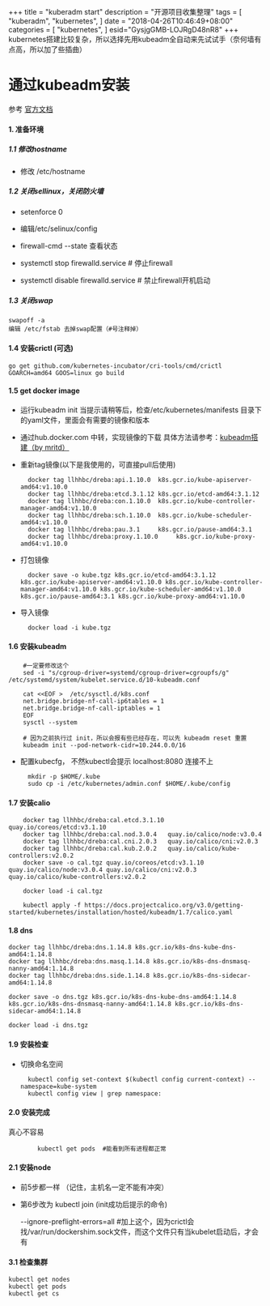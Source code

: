 +++
title = "kuberadm start"
description = "开源项目收集整理"
tags = [
    "kuberadm",
    "kubernetes",
]
date = "2018-04-26T10:46:49+08:00"
categories = [
    "kubernetes",
]
esid="GysjgGMB-LOJRgD48nR8"
+++
kubernetes搭建比较复杂，所以选择先用kubeadm全自动来先试试手（奈何墙有点高，所以加了些插曲）



# 通过kubeadm安装
参考 [官方文档](https://kubernetes.io/docs/setup/independent/install-kubeadm/)

#### 1. 准备环境
##### 1.1 修改hostname
* 修改  /etc/hostname

##### 1.2 关闭sellinux，关闭防火墙
* setenforce 0
* 编辑/etc/selinux/config

* firewall-cmd --state  查看状态 
* systemctl stop firewalld.service # 停止firewall 
* systemctl disable firewalld.service # 禁止firewall开机启动 

##### 1.3 关闭swap

    swapoff -a
    编辑 /etc/fstab 去掉swap配置（#号注释掉）

#### 1.4 安装crictl (可选)

    go get github.com/kubernetes-incubator/cri-tools/cmd/crictl
    GOARCH=amd64 GOOS=linux go build

#### 1.5 get docker image

* 运行kubeadm init 当提示请稍等后，检查/etc/kubernetes/manifests 目录下的yaml文件，里面会有需要的镜像和版本
* 通过hub.docker.com 中转，实现镜像的下载  具体方法请参考：[kubeadm搭建（by mritd）](https://mritd.me/2016/10/29/set-up-kubernetes-cluster-by-kubeadm/)
* 重新tag镜像(以下是我使用的，可直接pull后使用)

        docker tag llhhbc/dreba:api.1.10.0  k8s.gcr.io/kube-apiserver-amd64:v1.10.0
        docker tag llhhbc/dreba:etcd.3.1.12 k8s.gcr.io/etcd-amd64:3.1.12
        docker tag llhhbc/dreba:con.1.10.0  k8s.gcr.io/kube-controller-manager-amd64:v1.10.0
        docker tag llhhbc/dreba:sch.1.10.0  k8s.gcr.io/kube-scheduler-amd64:v1.10.0
        docker tag llhhbc/dreba:pau.3.1     k8s.gcr.io/pause-amd64:3.1
        docker tag llhhbc/dreba:proxy.1.10.0     k8s.gcr.io/kube-proxy-amd64:v1.10.0

* 打包镜像

        docker save -o kube.tgz k8s.gcr.io/etcd-amd64:3.1.12 k8s.gcr.io/kube-apiserver-amd64:v1.10.0 k8s.gcr.io/kube-controller-manager-amd64:v1.10.0 k8s.gcr.io/kube-scheduler-amd64:v1.10.0 k8s.gcr.io/pause-amd64:3.1 k8s.gcr.io/kube-proxy-amd64:v1.10.0 

* 导入镜像

        docker load -i kube.tgz

#### 1.6 安装kubeadm

        #一定要修改这个
        sed -i "s/cgroup-driver=systemd/cgroup-driver=cgroupfs/g" /etc/systemd/system/kubelet.service.d/10-kubeadm.conf
        
        cat <<EOF >  /etc/sysctl.d/k8s.conf
        net.bridge.bridge-nf-call-ip6tables = 1
        net.bridge.bridge-nf-call-iptables = 1
        EOF
        sysctl --system

        # 因为之前执行过 init，所以会报有些已经存在，可以先 kubeadm reset 重置
        kubeadm init --pod-network-cidr=10.244.0.0/16

* 配置kubecfg， 不然kubectl会提示 localhost:8080 连接不上

        mkdir -p $HOME/.kube
        sudo cp -i /etc/kubernetes/admin.conf $HOME/.kube/config

<!-- #### 1.7 安装fannel

    docker tag llhhbc/dreba:fan.0.9.1 quay.io/coreos/flannel:v0.9.1-amd64
    docker save -o fan.tgz quay.io/coreos/flannel:v0.9.1-amd64
    docker load -i fan.tgz

    wget https://raw.githubusercontent.com/coreos/flannel/v0.9.1/Documentation/kube-flannel.yml
    kubectl apply -f kube-fannel.yaml -->
#### 1.7 安装calio

        docker tag llhhbc/dreba:cal.etcd.3.1.10 quay.io/coreos/etcd:v3.1.10
        docker tag llhhbc/dreba:cal.nod.3.0.4   quay.io/calico/node:v3.0.4
        docker tag llhhbc/dreba:cal.cni.2.0.3   quay.io/calico/cni:v2.0.3
        docker tag llhhbc/dreba:cal.kub.2.0.2   quay.io/calico/kube-controllers:v2.0.2
        docker save -o cal.tgz quay.io/coreos/etcd:v3.1.10 quay.io/calico/node:v3.0.4 quay.io/calico/cni:v2.0.3 quay.io/calico/kube-controllers:v2.0.2

        docker load -i cal.tgz

        kubectl apply -f https://docs.projectcalico.org/v3.0/getting-started/kubernetes/installation/hosted/kubeadm/1.7/calico.yaml


#### 1.8 dns

    docker tag llhhbc/dreba:dns.1.14.8 k8s.gcr.io/k8s-dns-kube-dns-amd64:1.14.8
    docker tag llhhbc/dreba:dns.masq.1.14.8 k8s.gcr.io/k8s-dns-dnsmasq-nanny-amd64:1.14.8
    docker tag llhhbc/dreba:dns.side.1.14.8 k8s.gcr.io/k8s-dns-sidecar-amd64:1.14.8

    docker save -o dns.tgz k8s.gcr.io/k8s-dns-kube-dns-amd64:1.14.8 k8s.gcr.io/k8s-dns-dnsmasq-nanny-amd64:1.14.8 k8s.gcr.io/k8s-dns-sidecar-amd64:1.14.8

    docker load -i dns.tgz

#### 1.9 安装检查
* 切换命名空间

        kubectl config set-context $(kubectl config current-context) --namespace=kube-system
        kubectl config view | grep namespace:

#### 2.0 安装完成
真心不容易
            
            kubectl get pods  #能看到所有进程都正常

#### 2.1 安装node
* 前5步都一样  （记住，主机名一定不能有冲突）
* 第6步改为 kubectl join  (init成功后提示的命令)

    --ignore-preflight-errors=all  #加上这个，因为crictl会找/var/run/dockershim.sock文件，而这个文件只有当kubelet启动后，才会有

#### 3.1 检查集群

    kubectl get nodes
    kubectl get pods
    kubectl get cs

